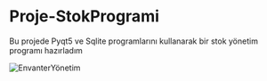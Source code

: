 # Proje-StokProgrami
 Bu projede Pyqt5 ve Sqlite programlarını kullanarak bir stok yönetim programı hazırladım
 
 
![EnvanterYönetim](https://user-images.githubusercontent.com/80072131/137662193-752022ff-385a-450a-b341-76ae03432a95.png)
